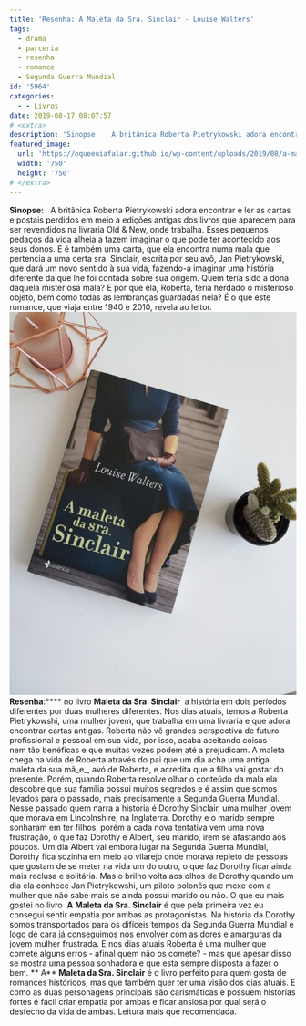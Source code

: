 ```yaml
---
title: 'Resenha: A Maleta da Sra. Sinclair - Louise Walters'
tags:
  - drama
  - parceria
  - resenha
  - romance
  - Segunda Guerra Mundial
id: '5964'
categories:
  - - Livros
date: 2019-08-17 08:07:57
# <extra>
description: 'Sinopse:   A britânica Roberta Pietrykowski adora encontrar e ler as cartas e postais perdidos em meio a edições antigas dos livros que aparecem para ser revendidos na livraria Old &amp; New, onde trabalha. Esses pequenos pedaços da vida alheia a fazem imaginar o que pode ter acontecido aos seus donos. E é também uma carta, que ela encontra numa mala que pertencia a uma certa sra. Sinclair, escrita por seu avô, Jan Pietrykowski, que dará um novo sentido à sua vida, fazendo-a imaginar uma história diferente da que lhe foi contada sobre sua origem. Quem teria sido a dona daquela misteriosa mala? E por que ela, Roberta, teria herdado o misterioso objeto, bem como todas as lembranças guardadas nela? É o que este romance, que viaja entre 1940 e 2010, revela ao leitor. Resenha:   no livro Maleta da Sra. Sinclair  a história em dois períodos &hellip;'
featured_image: 
  url: 'https://oqueeuiafalar.github.io/wp-content/uploads/2019/08/a-maleta-da-sra-sinclair.jpg'
  width: '750'
  height: '750'
# </extra>
---
```


**Sinopse:**   A britânica Roberta Pietrykowski adora encontrar e ler as cartas e postais perdidos em meio a edições antigas dos livros que aparecem para ser revendidos na livraria Old & New, onde trabalha. Esses pequenos pedaços da vida alheia a fazem imaginar o que pode ter acontecido aos seus donos. E é também uma carta, que ela encontra numa mala que pertencia a uma certa sra. Sinclair, escrita por seu avô, Jan Pietrykowski, que dará um novo sentido à sua vida, fazendo-a imaginar uma história diferente da que lhe foi contada sobre sua origem. Quem teria sido a dona daquela misteriosa mala? E por que ela, Roberta, teria herdado o misterioso objeto, bem como todas as lembranças guardadas nela? É o que este romance, que viaja entre 1940 e 2010, revela ao leitor. ![a-maleta-da-sra-sinclair](/wp-content/uploads/2019/08/a-maleta-da-sra-sinclair.jpg "capa do livro a maleta da sra sinclair") **Resenha**:**** no livro **Maleta da Sra. Sinclair**  a história em dois períodos diferentes por duas mulheres diferentes. Nos dias atuais, temos a Roberta Pietrykowshi, uma mulher jovem, que trabalha em uma livraria e que adora encontrar cartas antigas. Roberta não vê grandes perspectiva de futuro profissional e pessoal em sua vida, por isso, acaba aceitando coisas nem tão benéficas e que muitas vezes podem até a prejudicam. A maleta chega na vida de Roberta através do pai que um dia acha uma antiga maleta da sua mã_e_, avó de Roberta, e acredita que a filha vai gostar do presente. Porém, quando Roberta resolve olhar o conteúdo da mala ela descobre que sua família possui muitos segredos e é assim que somos levados para o passado, mais precisamente a Segunda Guerra Mundial. Nesse passado quem narra a história é Dorothy Sinclair, uma mulher jovem que morava em Lincolnshire, na Inglaterra. Dorothy e o marido sempre sonharam em ter filhos, porém a cada nova tentativa vem uma nova frustração, o que faz Dorothy e Albert, seu marido, irem se afastando aos poucos. Um dia Albert vai embora lugar na Segunda Guerra Mundial, Dorothy fica sozinha em meio ao vilarejo onde morava repleto de pessoas que gostam de se meter na vida um do outro, o que faz Dorothy ficar ainda mais reclusa e solitária. Mas o brilho volta aos olhos de Dorothy quando um dia ela conhece Jan Pietrykowshi, um piloto polonês que mexe com a mulher que não sabe mais se ainda possui marido ou não. O que eu mais gostei no livro  **A** **Maleta da Sra. Sinclair** é que pela primeira vez eu consegui sentir empatia por ambas as protagonistas. Na história da Dorothy somos transportados para os difíceis tempos da Segunda Guerra Mundial e logo de cara já conseguimos nos envolver com as dores e amarguras da jovem mulher frustrada. E nos dias atuais Roberta é uma mulher que comete alguns erros - afinal quem não os comete? - mas que apesar disso se mostra uma pessoa sonhadora e que esta sempre disposta a fazer o bem. ** A** **Maleta da Sra. Sinclair** é o livro perfeito para quem gosta de romances históricos, mas que também quer ter uma visão dos dias atuais. E como as duas personagens principais são carismáticas e possuem histórias fortes é fácil criar empatia por ambas e ficar ansiosa por qual será o desfecho da vida de ambas. Leitura mais que recomendada.

